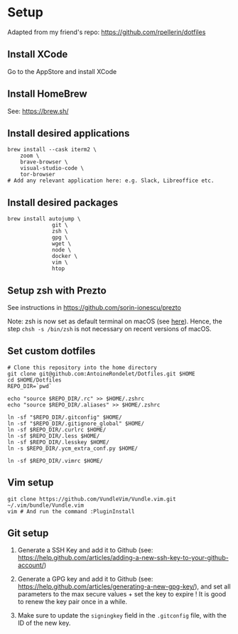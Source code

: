 # Setup

Adapted from my friend's repo: https://github.com/rpellerin/dotfiles

## Install XCode

Go to the AppStore and install XCode

## Install HomeBrew

See: https://brew.sh/

## Install desired applications

```
brew install --cask iterm2 \
	zoom \
	brave-browser \
	visual-studio-code \
	tor-browser
# Add any relevant application here: e.g. Slack, Libreoffice etc.
```

## Install desired packages

```
brew install autojump \
              git \
              zsh \
              gpg \
              wget \
              node \
              docker \
              vim \
              htop
```

## Setup zsh with Prezto

See instructions in https://github.com/sorin-ionescu/prezto

Note: zsh is now set as default terminal on macOS (see [here](https://support.apple.com/en-us/HT208050)). Hence, the step `chsh -s /bin/zsh` is not necessary on recent versions of macOS.

## Set custom dotfiles

```
# Clone this repository into the home directory
git clone git@github.com:AntoineRondelet/Dotfiles.git $HOME
cd $HOME/Dotfiles
REPO_DIR=`pwd`

echo "source $REPO_DIR/.rc" >> $HOME/.zshrc
echo "source $REPO_DIR/.aliases" >> $HOME/.zshrc

ln -sf "$REPO_DIR/.gitconfig" $HOME/
ln -sf "$REPO_DIR/.gitignore_global" $HOME/
ln -sf $REPO_DIR/.curlrc $HOME/
ln -sf $REPO_DIR/.less $HOME/
ln -sf $REPO_DIR/.lesskey $HOME/
ln -s $REPO_DIR/.ycm_extra_conf.py $HOME/

ln -sf $REPO_DIR/.vimrc $HOME/
```

## Vim setup

```
git clone https://github.com/VundleVim/Vundle.vim.git ~/.vim/bundle/Vundle.vim
vim # And run the command :PluginInstall
```

## Git setup

1. Generate a SSH Key and add it to Github (see: https://help.github.com/articles/adding-a-new-ssh-key-to-your-github-account/)

2. Generate a GPG key and add it to Github (see: https://help.github.com/articles/generating-a-new-gpg-key/), and set all parameters to the max secure values + set the key to expire ! It is good to renew the key pair once in a while.

3. Make sure to update the `signingkey` field in the `.gitconfig` file, with the ID of the new key.

